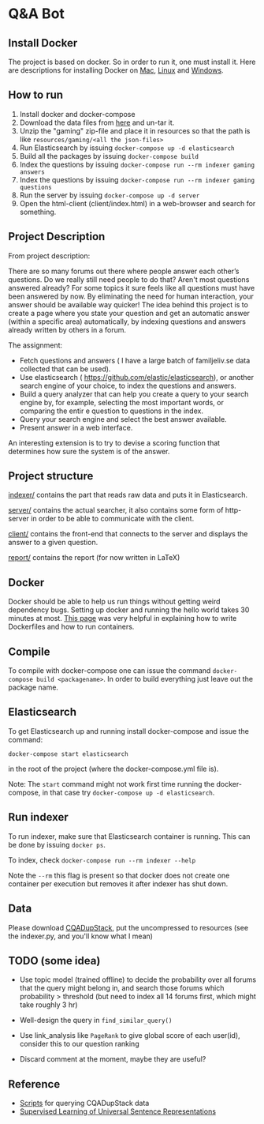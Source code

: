 Q&A Bot
====

## Install Docker
The project is based on docker. So in order to run it, one must install it.
Here are descriptions for installing Docker on [Mac](https://docs.docker.com/docker-for-mac/), [Linux](https://docs.docker.com/install/linux/docker-ce/ubuntu/) and [Windows](https://docs.docker.com/docker-for-windows/).

## How to run
1. Install docker and docker-compose
2. Download the data files from [here](http://nlp.cis.unimelb.edu.au/resources/cqadupstack/cqadupstack.tar.gz) and un-tar it.
3. Unzip the "gaming" zip-file and place it in resources so that the path is
   like `resources/gaming/<all the json-files>`
3. Run Elasticsearch by issuing `docker-compose up -d elasticsearch`
4. Build all the packages by issuing `docker-compose build`
5. Index the questions by issuing `docker-compose run --rm indexer gaming answers`
6. Index the questions by issuing `docker-compose run --rm indexer gaming questions`
7. Run the server by issuing `docker-compose up -d server`
8. Open the html-client (client/index.html) in a web-browser and search for something.

## Project Description

From project description:

There are so many forums out there where people answer each other’s questions.
Do we really still need people to do that? Aren't most questions answered
already? For some topics it sure feels like all questions must have been
answered by now. By eliminating the need for human interaction, your answer
should be available way quicker! The idea behind this project is to create a
page where you state your question and get an automatic answer (within a
specific area) automatically, by indexing questions and answers already written
by others in a forum.

The assignment:
* Fetch questions and answers ( I have a large batch of familjeliv.se data
  collected that can be used).
* Use elasticsearch ( https://github.com/elastic/elasticsearch), or another
  search engine of your choice, to index the questions and answers.
* Build a query analyzer that can help you create a query to your search engine
  by, for example, selecting the most important words, or comparing the entir
  e question to questions in the index.
* Query your search engine and select the best answer available.
* Present answer in a web interface.

An interesting extension is to try to devise a scoring function that determines
how sure the system is of the answer.

## Project structure
[indexer/](indexer/) contains the part that reads raw data and puts it in
Elasticsearch.

[server/](server/) contains the actual searcher, it also contains
some form of http-server in order to be able to communicate with the client.

[client/](client/) contains the front-end that connects to the server and
displays the answer to a given question.

[report/](report/) contains the report (for now written in LaTeX)

## Docker
Docker should be able to help us run things without getting weird dependency
bugs. Setting up docker and running the hello world takes 30 minutes at most.
[This page](https://docs.docker.com/get-started/part2/) was very helpful in
explaining how to write Dockerfiles and how to run containers.

## Compile
To compile with docker-compose one can issue the command `docker-compose build <packagename>`.  In order to build everything just leave out the package name.

## Elasticsearch
To get Elasticsearch up and running install docker-compose and issue the command:
```
docker-compose start elasticsearch
```
in the root of the project (where the docker-compose.yml file is).

Note: The `start` command might not work first time running the docker-compose,
in that case try `docker-compose up -d elasticsearch`.

## Run indexer
To run indexer, make sure that Elasticsearch container is running.  This can be
done by issuing `docker ps`.

To index, check `docker-compose run --rm indexer --help`

Note the `--rm` this flag is present so that docker does not create one container per execution but removes it after indexer has shut down.


## Data
Please download [CQADupStack](http://nlp.cis.unimelb.edu.au/resources/cqadupstack/), put the uncompressed to resources (see the indexer.py, and you'll know what I mean)


## TODO (some idea)
* Use topic model (trained offline) to decide the probability over all forums that the query might
belong in, and search those forums which probability > threshold (but need to
index all 14 forums first, which might take roughly 3 hr)

* Well-design the query in `find_similar_query()`
* Use link\_analysis like `PageRank` to give global score of each user(id),
  consider this to our question ranking
* Discard comment at the moment, maybe they are useful?

## Reference
* [Scripts](https://github.com/D1Doris/CQADupStack) for querying CQADupStack
  data
* [Supervised Learning of Universal Sentence Representations](https://arxiv.org/pdf/1705.02364.pdf)
